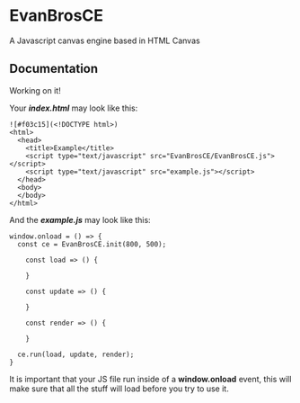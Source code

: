 # EvanBrosCE
A Javascript canvas engine based in HTML Canvas

## Documentation
Working on it!

Your **_index.html_** may look like this:
```
![#f03c15](<!DOCTYPE html>)
<html>
  <head>
    <title>Example</title>
    <script type="text/javascript" src="EvanBrosCE/EvanBrosCE.js"></script>
    <script type="text/javascript" src="example.js"></script>
  </head>
  <body>
  </body>
</html>
```

And the **_example.js_** may look like this:
```
window.onload = () => {
  const ce = EvanBrosCE.init(800, 500);
  
	const load => () {

	}
	
	const update => () {
		
	}
	
	const render => () {
		
	}
		
  ce.run(load, update, render);
}
```

It is important that your JS file run inside of a **window.onload** event, this will make sure that all the stuff will load before you try to use it.